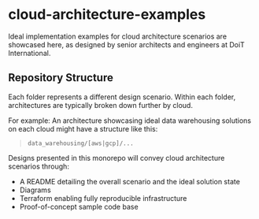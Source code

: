 # cloud-architecture-examples

Ideal implementation examples for cloud architecture scenarios are showcased here, as designed by senior architects and engineers at DoiT International.

## Repository Structure

Each folder represents a different design scenario. Within each folder, architectures are typically broken down further by cloud.

For example: An architecture showcasing ideal data warehousing solutions on each cloud might have a structure like this:

> `data_warehousing/[aws|gcp]/...`

Designs presented in this monorepo will convey cloud architecture scenarios through:

* A README detailing the overall scenario and the ideal solution state
* Diagrams
* Terraform enabling fully reproducible infrastructure
* Proof-of-concept sample code base
